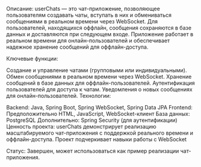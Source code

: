 Описание: userChats — это чат-приложение, позволяющее пользователям создавать чаты, вступать в них и обмениваться сообщениями в реальном времени через WebSocket. Для пользователей, находящихся оффлайн, сообщения сохраняются в базе данных и доставляются при следующем входе. Приложение работает в реальном времени для онлайн-пользователей и обеспечивает надежное хранение сообщений для оффлайн-доступа.

Ключевые функции:

Создание и управление чатами (групповыми или индивидуальными). Обмен сообщениями в реальном времени через WebSocket. Хранение сообщений в базе данных для оффлайн-пользователей. Аутентификация пользователей для доступа к чатам. Уведомления о новых сообщениях для онлайн-пользователей. Технологии:

Backend: Java, Spring Boot, Spring WebSocket, Spring Data JPA Frontend: Предположительно HTML, JavaScript, WebSocket-клиент База данных: PostgreSQL Дополнительно: Spring Security (для аутентификации) Ценность проекта: userChats демонстрирует реализацию масштабируемого чат-приложения с поддержкой реального времени и оффлайн-доступа. Проект подчеркивает навыки работы с WebSocket

Статус: Завершен, может использоваться как пример реализации чат-приложения.
